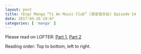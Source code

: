 ```yaml
---
layout: post
title: (Eng) Manga “Yi An Music Club” (易安音乐社) Episode 14
date: 2017-05-26 19:47
categories: [ 'manga' ]
---
```


Please read on LOFTER: [Part 1](http://quadrifolium.lofter.com/post/1d4edd3a_fd901f9), [Part 2](http://quadrifolium.lofter.com/post/1d4edd3a_fd901fb)

Reading order: Top to bottom, left to right.
